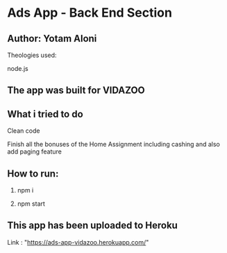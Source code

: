 # Ads App - Back End Section

## Author: Yotam Aloni

Theologies used:

node.js

## The app was built for VIDAZOO

## What i tried to do

Clean code

Finish all the bonuses of the Home Assignment including cashing
and also add paging feature

## How to run:

1. npm i

2. npm start

## This app has been uploaded to Heroku

Link : "https://ads-app-vidazoo.herokuapp.com/"
